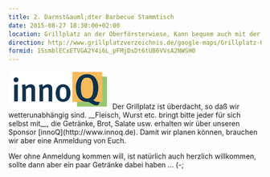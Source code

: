 ```yaml
---
title: 2. Darmst&auml;dter Barbecue Stammtisch
date: 2015-08-27 18:30:00+02:00
location: Grillplatz an der Oberförsterwiese, Kann bequem auch mit der Straßenbahn (Böllenfalltor) erreicht werden!
direction: http://www.grillplatzver​zeichnis.de/google-maps/Grillplatz-Oberfoersterwiese.html
formid: 1SsmblECxETVGA2Y4i6L_pFMjDsDt6tUB6VVsA2NWSH0
---
```


<img src="/images/sponsors/innoq.png" class="speakerpic"/>
Der Grillplatz ist überdacht, so daß wir wetterunabhängig sind. __Fleisch, Wurst etc. bringt bitte jeder für sich selbst mit__, die Getränke, Brot, Salate usw. erhalten wir über unseren Sponsor [innoQ](http://www.innoq.de). Damit wir planen können, brauchen wir aber eine Anmeldung von Euch. 

Wer ohne Anmeldung kommen will, ist natürlich auch herzlich willkommen, sollte dann aber ein paar Getränke dabei haben ... (-;
 
